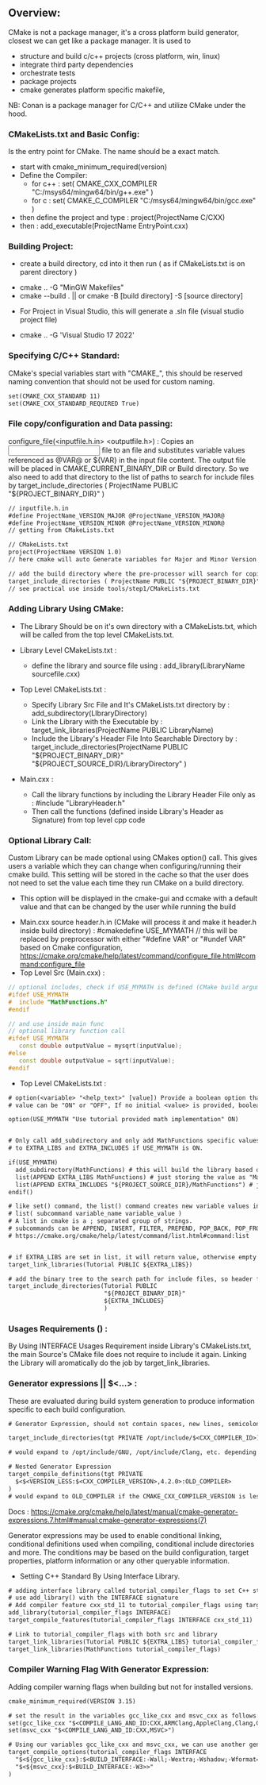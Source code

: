 ## Overview:
CMake is not a package manager, it's a cross platform build generator, closest we can get like a package manager. It is used to 
 - structure and build c/c++ projects (cross platform, win, linux)
 - integrate third party dependencies
 - orchestrate tests
 - package projects
 - cmake generates platform specific makefile, 


NB: Conan is a package manager for C/C++ and utilize CMake under the hood.

### CMakeLists.txt and Basic Config:
Is the entry point for CMake. The name should be a exact match.

 * start with cmake_minimum_required(version)
 * Define the Compiler:
    - for c++ : set( CMAKE_CXX_COMPILER "C:/msys64/mingw64/bin/g++.exe" )
    - for c : set( CMAKE_C_COMPILER "C:/msys64/mingw64/bin/gcc.exe" )
 * then define the project and type : project(ProjectName C/CXX)
 * then : add_executable(ProjectName EntryPoint.cxx)
### Building Project:
* create a build directory, cd into it then run ( as if CMakeLists.txt is on parent directory )
 - cmake .. -G "MinGW Makefiles"
 - cmake --build . || or cmake -B [build directory] -S [source directory]
* For Project in Visual Studio, this will generate a .sln file (visual studio project file)
 - cmake .. -G 'Visual Studio 17 2022'
### Specifying C/C++ Standard:
CMake's special variables start with "CMAKE_", this should be reserved naming convention that should not be used for custom naming.
```txt
set(CMAKE_CXX_STANDARD 11)
set(CMAKE_CXX_STANDARD_REQUIRED True)
```

### File copy/configuration and Data passing:
configure_file(<inputfile.h.in> <outputfile.h>) : Copies an <input> file to an <output> file and substitutes variable values referenced as @VAR@ or ${VAR} in the input file content. The output file will be placed in CMAKE_CURRENT_BINARY_DIR or Build directory. So we also need to add that directory to the list of paths to search for include files by target_include_directories ( ProjectName PUBLIC "${PROJECT_BINARY_DIR}" )

```txt
// inputfile.h.in
#define ProjectName_VERSION_MAJOR @ProjectName_VERSION_MAJOR@
#define ProjectName_VERSION_MINOR @ProjectName_VERSION_MINOR@
// getting from CMakeLists.txt

// CMakeLists.txt
project(ProjectName VERSION 1.0) 
// here cmake will auto Generate variables for Major and Minor Version by ProjectName_VERSION_MAJOR and ProjectName_VERSION_MINOR

// add the build directory where the pre-processor will search for copied files (header files)
target_include_directories ( ProjectName PUBLIC "${PROJECT_BINARY_DIR}" )
// see practical use inside tools/step1/CMakeLists.txt
```

### Adding Library Using CMake:
* The Library Should be on it's own directory with a CMakeLists.txt, which will be called from the top level CMakeLists.txt.

* Library Level CMakeLists.txt :
   - define the library and source file using : add_library(LibraryName sourcefile.cxx)
* Top Level CMakeLists.txt :
   - Specify Library Src File and It's CMakeLists.txt directory by : add_subdirectory(LIbraryDirectory)
   - Link the Library with the Executable by : target_link_libraries(ProjectName PUBLIC LibraryName)
   - Include the Library's Header File Into Searchable Directory by : 
      target_include_directories(ProjectName PUBLIC
                          "${PROJECT_BINARY_DIR}"
                          "${PROJECT_SOURCE_DIR}/LibraryDirectory"
                          )
* Main.cxx :
   - Call the library functions by including the Library Header File only as : #include "LibraryHeader.h"
   - Then call the functions (defined inside Library's Header as Signature) from top level cpp code

### Optional Library Call:
Custom Library can be made optional using CMakes option() call. This gives users a variable which they can change when configuring/running their cmake build. This setting will be stored in the cache so that the user does not need to set the value each time they run CMake on a build directory.

   - This option will be displayed in the cmake-gui and ccmake with a default value and that can be changed by the user while running the build

* Main.cxx source header.h.in (CMake will process it and make it header.h inside build directory) :
   #cmakedefine USE_MYMATH
   // this will be replaced by preprocessor with either "#define VAR" or "#undef VAR" based on Cmake configuration, https://cmake.org/cmake/help/latest/command/configure_file.html#command:configure_file
* Top Level Src (Main.cxx) :
```cxx
// optional includes, check if USE_MYMATH is defined (CMake build argument)
#ifdef USE_MYMATH
#  include "MathFunctions.h"
#endif

// and use inside main func
// optional library function call
#ifdef USE_MYMATH
   const double outputValue = mysqrt(inputValue);
#else
   const double outputValue = sqrt(inputValue);
#endif
```
* Top Level CMakeLists.txt :
```txt
# option(<variable> "<help_text>" [value]) Provide a boolean option that the user can optionally select/send as build argument
# value can be "ON" or "OFF", If no initial <value> is provided, boolean OFF is the default value.

option(USE_MYMATH "Use tutorial provided math implementation" ON)


# Only call add_subdirectory and only add MathFunctions specific values
# to EXTRA_LIBS and EXTRA_INCLUDES if USE_MYMATH is ON.

if(USE_MYMATH)
  add_subdirectory(MathFunctions) # this will build the library based on directory
  list(APPEND EXTRA_LIBS MathFunctions) # just storing the value as "MathFunctions"
  list(APPEND EXTRA_INCLUDES "${PROJECT_SOURCE_DIR}/MathFunctions") # just storing value like above
endif()

# like set() command, the list() command creates new variable values in the current scope
# list( subcommand variable_name variable_value )
# A list in cmake is a ; separated group of strings.
# subcommands can be APPEND, INSERT, FILTER, PREPEND, POP_BACK, POP_FRONT, REMOVE_AT, REMOVE_ITEM, REMOVE_DUPLICATES, REVERSE and SOR
# https://cmake.org/cmake/help/latest/command/list.html#command:list


# if EXTRA_LIBS are set in list, it will return value, otherwise empty
target_link_libraries(Tutorial PUBLIC ${EXTRA_LIBS})

# add the binary tree to the search path for include files, so header files are available to include inside src's Main.cxx
target_include_directories(Tutorial PUBLIC
                           "${PROJECT_BINARY_DIR}"
                           ${EXTRA_INCLUDES}
                           )
```

### Usages Requirements () :
By Using INTERFACE Usages Requirement inside Library's CMakeLists.txt, the main Source's CMake file does not require to include it again. Linking the Library will aromatically do the job by target_link_libraries.

### Generator expressions || $<...> :
These are evaluated during build system generation to produce information specific to each build configuration.

```txt
# Generator Expression, should not contain spaces, new lines, semicolons and other characters

target_include_directories(tgt PRIVATE /opt/include/$<CXX_COMPILER_ID>)

# would expand to /opt/include/GNU, /opt/include/Clang, etc. depending on the C++ compiler used

# Nested Generator Expression
target_compile_definitions(tgt PRIVATE
  $<$<VERSION_LESS:$<CXX_COMPILER_VERSION>,4.2.0>:OLD_COMPILER>
)
# would expand to OLD_COMPILER if the CMAKE_CXX_COMPILER_VERSION is less than 4.2.0
```

Docs : https://cmake.org/cmake/help/latest/manual/cmake-generator-expressions.7.html#manual:cmake-generator-expressions(7)

Generator expressions may be used to enable conditional linking, conditional definitions used when compiling, conditional include directories and more. The conditions may be based on the build configuration, target properties, platform information or any other queryable information.

* Setting C++ Standard By Using Interface Library.
```txt
# adding interface library called tutorial_compiler_flags to set C++ standard
# use add_library() with the INTERFACE signature
# Add compiler feature cxx_std_11 to tutorial_compiler_flags using target_compile_features()
add_library(tutorial_compiler_flags INTERFACE)
target_compile_features(tutorial_compiler_flags INTERFACE cxx_std_11)

# Link to tutorial_compiler_flags with both src and library
target_link_libraries(Tutorial PUBLIC ${EXTRA_LIBS} tutorial_compiler_flags)
target_link_libraries(MathFunctions tutorial_compiler_flags)
```
### Compiler Warning Flag With Generator Expression:
Adding compiler warning flags when building but not for installed versions.
```txt
cmake_minimum_required(VERSION 3.15)

# set the result in the variables gcc_like_cxx and msvc_cxx as follows:
set(gcc_like_cxx "$<COMPILE_LANG_AND_ID:CXX,ARMClang,AppleClang,Clang,GNU,LCC>")
set(msvc_cxx "$<COMPILE_LANG_AND_ID:CXX,MSVC>")

# Using our variables gcc_like_cxx and msvc_cxx, we can use another generator expression to apply the respective flags only when the variables are true. Also show these flags only on build
target_compile_options(tutorial_compiler_flags INTERFACE
  "$<${gcc_like_cxx}:$<BUILD_INTERFACE:-Wall;-Wextra;-Wshadow;-Wformat=2;-Wunused>>"
  "$<${msvc_cxx}:$<BUILD_INTERFACE:-W3>>"
)
```

